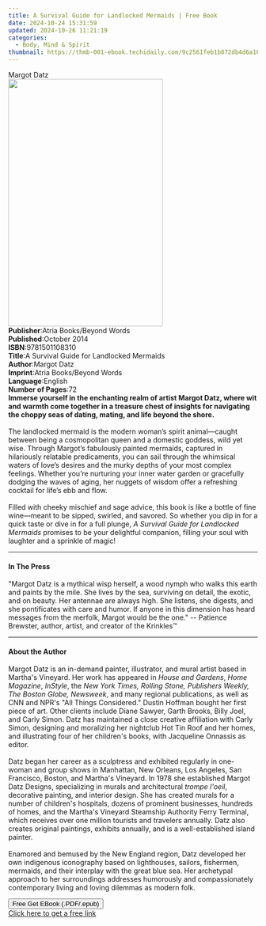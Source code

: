 ```yaml
---
title: A Survival Guide for Landlocked Mermaids | Free Book
date: 2024-10-24 15:31:59
updated: 2024-10-26 11:21:19
categories:
  - Body, Mind & Spirit
thumbnail: https://thmb-001-ebook.techidaily.com/9c2561feb1b872db4d6a10b3363b067f205df294f6ca9411951ab043ef578d77.jpg
---
```

<main id="book-container">
  <div class="flex flex-col">
    <div class="book-brief flex-1 py-6 px-4 sm:p-6 md:py-10 md:px-8">
      <!-- brief-->
      <div class="book-brief-main">Margot Datz</div>
    </div>
    <div
      class="book-meta-info flex-1 grid gap-4 col-start-1 col-end-3 row-start-1 sm:mb-6 sm:grid-cols-4 lg:gap-6 lg:col-start-2 lg:row-end-6 lg:row-span-6 lg:mb-0"
    >
      <div
        class="book-meta-info-left place-content-center mt-4 p-4 text-sm leading-6 col-start-2 col-span-2 dark:text-slate-400"
      >
        <img
          class="w-full h-500 object-cover rounded-lg sm:h-255 sm:col-span-2 lg:col-span-full"
          src="https://img-001-ebook.techidaily.com/58c5a8be5cc1d26e17f4f8164c7a9ef6489a7dd07b57a410933d1800132fc0f8.jpg"
          alt=""
          width="312"
          height="500"
        />
      </div>
      <div
        class="book-meta-info-right mt-2 col-start-1 row-start-2 col-span-3 self-center"
      >
        <!-- meta data  -->
        <div class="flex flex-col px-4 md:px-8">
          <div class="flex-1">
            <strong>Publisher</strong>:<span class="px-2"
              >Atria Books/Beyond Words</span
            >
          </div>
          <div class="flex-1">
            <strong>Published</strong>:<span class="px-2">October 2014</span>
          </div>
          <div class="flex-1">
            <strong>ISBN</strong>:<span class="px-2">9781501108310</span>
          </div>
          <div class="flex-1">
            <strong>Title</strong>:<span class="px-2"
              >A Survival Guide for Landlocked Mermaids</span
            >
          </div>
          <div class="flex-1">
            <strong>Author</strong>:<span class="px-2">Margot Datz</span>
          </div>
          <div class="flex-1">
            <strong>Imprint</strong>:<span class="px-2"
              >Atria Books/Beyond Words</span
            >
          </div>
          <div class="flex-1">
            <strong>Language</strong>:<span class="px-2">English</span>
          </div>
          <div class="flex-1">
            <strong>Number of Pages</strong>:<span class="px-2">72</span>
          </div>
        </div>
      </div>
    </div>
    <div class="book-description flex-1 py-6 px-4 sm:p-6 md:py-10 md:px-8">
      <div class="book-description-main">
        <div accordion-content="" id="description">
          <b
            >Immerse yourself in the enchanting realm of artist Margot Datz,
            where wit and warmth come together in a treasure chest of insights
            for navigating the choppy seas of dating, mating, and life beyond
            the shore.</b
          ><br /><br />The landlocked mermaid is the modern woman’s spirit
          animal—caught between being a cosmopolitan queen and a domestic
          goddess, wild yet wise. Through Margot’s fabulously painted mermaids,
          captured in hilariously relatable predicaments, you can sail through
          the whimsical waters of love’s desires and the murky depths of your
          most complex feelings. Whether you’re nurturing your inner water
          garden or gracefully dodging the waves of aging, her nuggets of wisdom
          offer a refreshing cocktail for life’s ebb and flow.<br />
          <br />Filled with cheeky mischief and sage advice, this book is like a
          bottle of fine wine—meant to be sipped, swirled, and savored. So
          whether you dip in for a quick taste or dive in for a full plunge,
          <i>A Survival Guide for Landlocked Mermaids</i> promises to be your
          delightful companion, filling your soul with laughter and a sprinkle
          of magic!
        </div>
        <div class="accordion-fader"></div>
      </div>
    </div>
    <div class="book-excerpts flex-1 py-6 px-4 sm:p-6 md:py-10 md:px-8">
      <!-- excerpts-->
      <div class="book-excerpts-main">
        <hr />
        <h4 class="placeholder placeholder-heading">
          <span>In The Press</span>
        </h4>
        <p>
          "Margot Datz is a mythical wisp herself, a wood nymph who walks this
          earth and paints by the mile. She lives by the sea, surviving on
          detail, the exotic, and on beauty. Her antennae are always high. She
          listens, she digests, and she pontificates with care and humor. If
          anyone in this dimension has heard messages from the merfolk, Margot
          would be the one." -- Patience Brewster, author, artist, and creator
          of the Krinkles™
        </p>
      </div>
    </div>
    <div class="book-about-author flex-1 py-6 px-4 sm:p-6 md:py-10 md:px-8">
      <!-- about author-->
      <div class="book-main-author-main">
        <hr />
        <h4 class="placeholder placeholder-heading">
          <span>About the Author</span>
        </h4>
        <p>
          Margot Datz is an in-demand painter, illustrator, and mural artist
          based in Martha's Vineyard. Her work has appeared in
          <i>House and Gardens</i>, <i>Home Magazine</i>, <i>InStyle</i>, the
          <i
            >New York Times, Rolling Stone, Publishers Weekly, The Boston Globe,
            Newsweek</i
          >, and many regional publications, as well as CNN and NPR's "All
          Things Considered." Dustin Hoffman bought her first piece of art.
          Other clients include Diane Sawyer, Garth Brooks, Billy Joel, and
          Carly Simon. Datz has maintained a close creative affiliation with
          Carly Simon, designing and moralizing her nightclub Hot Tin Roof and
          her homes, and illustrating four of her children's books, with
          Jacqueline Onnassis as editor.<br /><br />Datz began her career as a
          sculptress and exhibited regularly in one-woman and group shows in
          Manhattan, New Orleans, Los Angeles, San Francisco, Boston, and
          Martha's Vineyard. In 1978 she established Margot Datz Designs,
          specializing in murals and architectural <i>trompe l'oeil</i>,
          decorative painting, and interior design. She has created murals for a
          number of children's hospitals, dozens of prominent businesses,
          hundreds of homes, and the Martha's Vineyard Steamship Authority Ferry
          Terminal, which receives over one million tourists and travelers
          annually. Datz also creates original paintings, exhibits annually, and
          is a well-established island painter.<br />
          <br />Enamored and bemused by the New England region, Datz developed
          her own indigenous iconography based on lighthouses, sailors,
          fishermen, mermaids, and their interplay with the great blue sea. Her
          archetypal approach to her surroundings addresses humorously and
          compassionately contemporary living and loving dilemmas as modern
          folk.
        </p>
      </div>
    </div>
    <div class="book-free-get flex-1 py-6 px-4 sm:p-6 md:py-10 md:px-8">
      <button
        id="btn-free-get"
        class="bg-blue-500 hover:bg-blue-700 text-white font-bold py-2 px-4 rounded"
      >
        Free Get EBook (.PDF/.epub)
      </button>
      <div id="countdown-display" class="px-2 text-lg mt-2"></div>
      <a
        id="free-link"
        class="hidden bg-blue-500 hover:bg-blue-700 text-white font-bold py-2 px-4 rounded"
        href="https://www.ebooks.com/en-us/book/1810816/a-survival-guide-for-landlocked-mermaids/margot-datz/"
        target="_blank"
        >Click here to get a free link</a
      >
    </div>
    <script>
      let countdownTime = 0;
      let countdownInterval = null;
      document
        .getElementById('btn-free-get')
        .addEventListener('click', startCountdown);
      function startCountdown() {
        countdownTime = new Date().getTime() + 60000 * 3;
        countdownInterval = setInterval(updateCountdown, 1000);
        document.getElementById('btn-free-get').disabled = true;
        document
          .getElementById('btn-free-get')
          .classList.add('bg-gray-500', 'cursor-not-allowed');
      }
      function updateCountdown() {
        let currentTime = new Date().getTime();
        let timeLeft = countdownTime - currentTime;
        let secondsLeft = Math.floor(timeLeft / 1000);
        document.getElementById('countdown-display').innerHTML =
          `Remaining time: ${secondsLeft} seconds.`;
        if (secondsLeft <= 0) {
          clearInterval(countdownInterval);
          document.getElementById('btn-free-get').classList.add('hidden');
          document.getElementById('free-link').classList.remove('hidden');
          document.getElementById('countdown-display').innerHTML = '';
        }
      }
    </script>
  </div>
</main>
